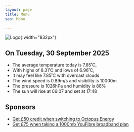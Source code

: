 ```yaml
---
layout: page
title: Menu
seo: Menu

---
```


![Logo](/images/logo.jpg){:width="832px"}

<!-- weather_marker starts -->
## On Tuesday, 30 September 2025

- The average temperature today is 7.85˚C,
- With highs of 8.31˚C and lows of 6.96˚C,
- It may feel like 7.85˚C with overcast clouds
- The wind speed is 0.89m/s and visibility is 10000m
- The pressure is 1026hPa and humidity is 88%
- The sun will rise at 06:07 and set at 17:48

<!-- weather_marker ends -->

## Sponsors

- [Get £50 credit when switching to Octopus Energy](https://bit.ly/3oD1nnS)
- [Get £75 when taking a 1000mb YouFibre broadband plan](https://aklam.io/91zWhU?)
